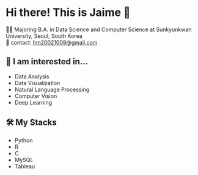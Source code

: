 # Hi there! This is Jaime 🥰
🏃‍♀️ Majoring B.A. in Data Science and Computer Science at Sunkyunkwan University, Seoul, South Korea
<br/> 📧 contact: hm20021009@gmail.com
## 💭 I am interested in...
* Data Analysis
* Data Visualization
* Natural Language Processing
* Computer Vision
* Deep Learning
## 🛠 My Stacks
* Python
* R
* C
* MySQL
* Tableau
